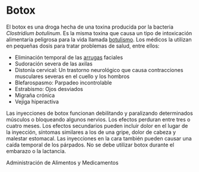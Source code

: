 Botox
=====


El botox es una droga hecha de una toxina producida por la bacteria *Clostridium botulinum*. Es la misma toxina que causa un tipo de intoxicación alimentaria peligrosa para la vida llamada [botulismo](https://medlineplus.gov/spanish/botulism.html). Los médicos la utilizan en pequeñas dosis para tratar problemas de salud, entre ellos:


* Eliminación temporal de las [arrugas](https://medlineplus.gov/spanish/skinaging.html) faciales
* Sudoración severa de las axilas
* Distonía cervical: Un trastorno neurológico que causa contracciones musculares severas en el cuello y los hombros
* Blefarospasmo: Parpadeo incontrolable
* Estrabismo: Ojos desviados
* Migraña crónica
* Vejiga hiperactiva


Las inyecciones de botox funcionan debilitando y paralizando determinados músculos o bloqueando algunos nervios. Los efectos perduran entre tres o cuatro meses. Los efectos secundarios pueden incluir dolor en el lugar de la inyección, síntomas similares a los de una gripe, dolor de cabeza y malestar estomacal. Las inyecciones en la cara también pueden causar una caída temporal de los párpados. No se debe utilizar botox durante el embarazo o la lactancia.


Administración de Alimentos y Medicamentos

